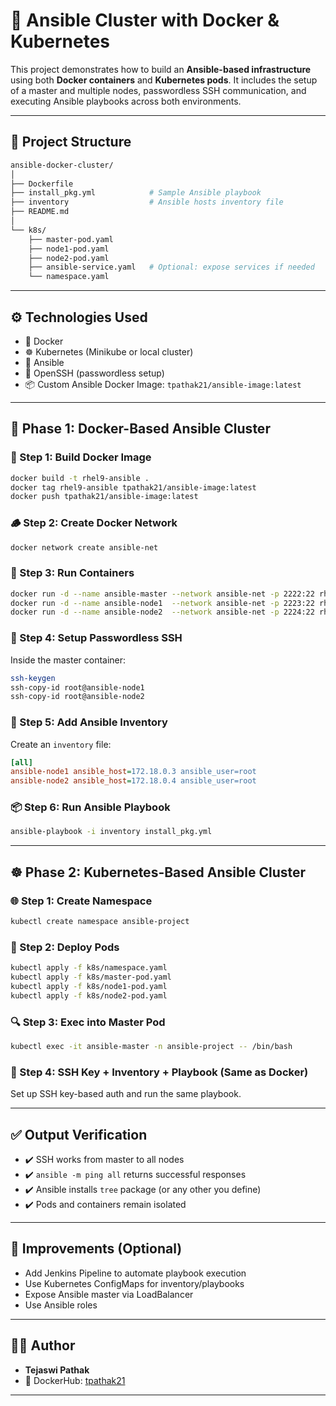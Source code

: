 # 🧠 Ansible Cluster with Docker & Kubernetes

This project demonstrates how to build an **Ansible-based infrastructure** using both **Docker containers** and **Kubernetes pods**. It includes the setup of a master and multiple nodes, passwordless SSH communication, and executing Ansible playbooks across both environments.

---

## 📁 Project Structure

```bash
ansible-docker-cluster/
│
├── Dockerfile
├── install_pkg.yml            # Sample Ansible playbook
├── inventory                  # Ansible hosts inventory file
├── README.md
│
└── k8s/
    ├── master-pod.yaml
    ├── node1-pod.yaml
    ├── node2-pod.yaml
    ├── ansible-service.yaml   # Optional: expose services if needed
    └── namespace.yaml
```

---

## ⚙️ Technologies Used

- 🐳 Docker
- ☸️ Kubernetes (Minikube or local cluster)
- 🔧 Ansible
- 🔐 OpenSSH (passwordless setup)
- 📦 Custom Ansible Docker Image: `tpathak21/ansible-image:latest`

---

## 🔧 Phase 1: Docker-Based Ansible Cluster

### 🧱 Step 1: Build Docker Image

```bash
docker build -t rhel9-ansible .
docker tag rhel9-ansible tpathak21/ansible-image:latest
docker push tpathak21/ansible-image:latest
```

### 🪵 Step 2: Create Docker Network

```bash
docker network create ansible-net
```

### 🚀 Step 3: Run Containers

```bash
docker run -d --name ansible-master --network ansible-net -p 2222:22 rhel9-ansible
docker run -d --name ansible-node1  --network ansible-net -p 2223:22 rhel9-ansible
docker run -d --name ansible-node2  --network ansible-net -p 2224:22 rhel9-ansible
```

### 🔑 Step 4: Setup Passwordless SSH

Inside the master container:

```bash
ssh-keygen
ssh-copy-id root@ansible-node1
ssh-copy-id root@ansible-node2
```

### 📄 Step 5: Add Ansible Inventory

Create an `inventory` file:

```ini
[all]
ansible-node1 ansible_host=172.18.0.3 ansible_user=root
ansible-node2 ansible_host=172.18.0.4 ansible_user=root
```

### 📦 Step 6: Run Ansible Playbook

```bash
ansible-playbook -i inventory install_pkg.yml
```

---

## ☸️ Phase 2: Kubernetes-Based Ansible Cluster

### 🌐 Step 1: Create Namespace

```bash
kubectl create namespace ansible-project
```

### 📄 Step 2: Deploy Pods

```bash
kubectl apply -f k8s/namespace.yaml
kubectl apply -f k8s/master-pod.yaml
kubectl apply -f k8s/node1-pod.yaml
kubectl apply -f k8s/node2-pod.yaml
```

### 🔍 Step 3: Exec into Master Pod

```bash
kubectl exec -it ansible-master -n ansible-project -- /bin/bash
```

### 🔑 Step 4: SSH Key + Inventory + Playbook (Same as Docker)

Set up SSH key-based auth and run the same playbook.

---

## ✅ Output Verification

- ✔️ SSH works from master to all nodes
- ✔️ `ansible -m ping all` returns successful responses
- ✔️ Ansible installs `tree` package (or any other you define)
- ✔️ Pods and containers remain isolated

---

## 📌 Improvements (Optional)

- Add Jenkins Pipeline to automate playbook execution
- Use Kubernetes ConfigMaps for inventory/playbooks
- Expose Ansible master via LoadBalancer
- Use Ansible roles

---

## 👨‍💻 Author

- **Tejaswi Pathak**  
- 🔗 DockerHub: [tpathak21](https://hub.docker.com/u/tpathak21)

---

